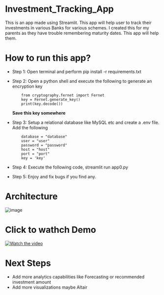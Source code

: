 # Investment_Tracking_App
This is an app made using Streamlit. This app will help user to track their investments in various Banks for various schemes. I created this for my parents as they have trouble remembering maturity dates. This app will help them.
# How to run this app?
  - Step 1: Open terminal and perform pip install -r requirements.txt
  - Step 2: Open a python shell and execute the following to generate an encryption key  

            from cryptography.fernet import Fernet
            key = Fernet.generate_key()
            print(key.decode())
      **Save this key somewhere**
  - Step 3: Setup a relational database like MySQL etc and create a .env file. Add the following  
  
            database = "database"
            user = "user"
            password = "password"
            host = "host"
            port = "port"
            key = 'key'
            
  - Step 4: Execute the following code, streamlit run app0.py
  - Step 5: Enjoy and fix bugs if you find any.

# Architecture
![image](https://user-images.githubusercontent.com/48247827/169540859-424df890-214b-4e09-aa99-a75ca9ac5a8f.png)

# Click to wathch Demo

[![Watch the video](https://img.youtube.com/vi/cgE5kb6Xjys/maxresdefault.jpg)](https://youtu.be/cgE5kb6Xjys)

# Next Steps
  - Add more analytics capabilities like Forecasting or recommended investment amount
  - Add more visualizations maybe Altair
